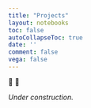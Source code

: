 ```yaml
---
title: "Projects"
layout: notebooks
toc: false
autoCollapseToc: true
date: ''
comment: false
vega: false
---
```


:construction: :construction:   
  
*Under construction.*


